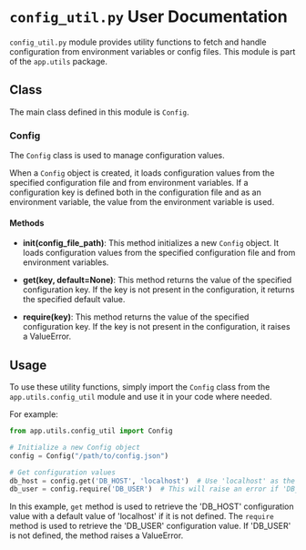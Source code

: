 # `config_util.py` User Documentation

`config_util.py` module provides utility functions to fetch and handle configuration from environment variables or config files. This module is part of the `app.utils` package.

## Class

The main class defined in this module is `Config`.

### Config

The `Config` class is used to manage configuration values. 

When a `Config` object is created, it loads configuration values from the specified configuration file and from environment variables. If a configuration key is defined both in the configuration file and as an environment variable, the value from the environment variable is used.

#### Methods

- **__init__(config_file_path)**: This method initializes a new `Config` object. It loads configuration values from the specified configuration file and from environment variables.

- **get(key, default=None)**: This method returns the value of the specified configuration key. If the key is not present in the configuration, it returns the specified default value.

- **require(key)**: This method returns the value of the specified configuration key. If the key is not present in the configuration, it raises a ValueError.

## Usage

To use these utility functions, simply import the `Config` class from the `app.utils.config_util` module and use it in your code where needed.

For example:

```python
from app.utils.config_util import Config

# Initialize a new Config object
config = Config("/path/to/config.json")

# Get configuration values
db_host = config.get('DB_HOST', 'localhost')  # Use 'localhost' as the default value if 'DB_HOST' is not defined
db_user = config.require('DB_USER')  # This will raise an error if 'DB_USER' is not defined
```

In this example, `get` method is used to retrieve the 'DB_HOST' configuration value with a default value of 'localhost' if it is not defined. The `require` method is used to retrieve the 'DB_USER' configuration value. If 'DB_USER' is not defined, the method raises a ValueError.